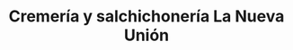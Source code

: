 ---
title: "Cremería y salchichonería La Nueva Unión"
url: /chimalhuacan/cremeria-y-salchichoneria-la-nueva-union/
shop: lácteos
---
